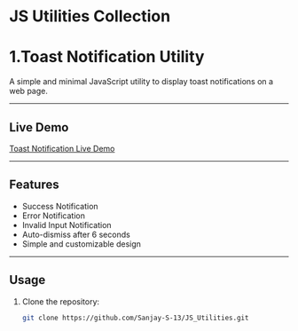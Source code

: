 # JS Utilities Collection

# 1.Toast Notification Utility

A simple and minimal JavaScript utility to display toast notifications on a web page.

---

##  Live Demo

[Toast Notification Live Demo](https://sanjay-s-13.github.io/JS_Utilities/ToastNotification/)

---

##  Features

- Success Notification  
- Error Notification  
- Invalid Input Notification  
- Auto-dismiss after 6 seconds  
- Simple and customizable design

---

##  Usage

1. Clone the repository:
   ```bash
   git clone https://github.com/Sanjay-S-13/JS_Utilities.git
